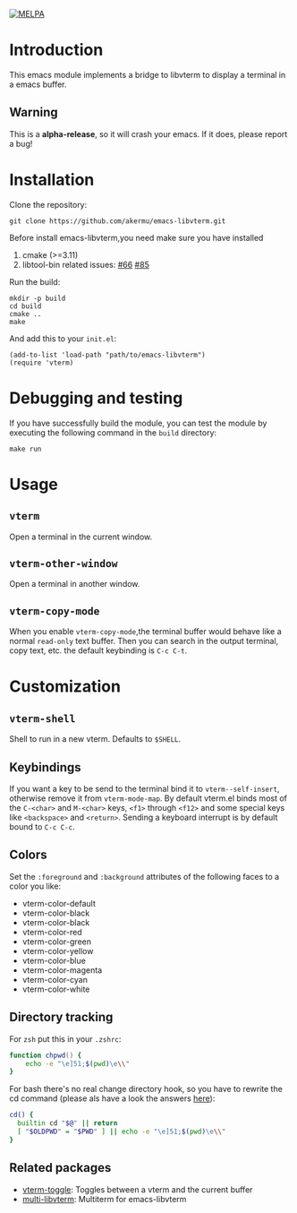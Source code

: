 [![MELPA](https://melpa.org/packages/vterm-badge.svg)](https://melpa.org/#/vterm)

# Introduction

This emacs module implements a bridge to libvterm to display a terminal in a
emacs buffer.

## Warning

This is a **alpha-release**, so it will crash your emacs. If it does, please
report a bug!

# Installation

Clone the repository:

```
git clone https://github.com/akermu/emacs-libvterm.git
```

Before install emacs-libvterm,you need make sure you have 
installed
 1. cmake (>=3.11)
 2. libtool-bin related issues: [#66](https://github.com/akermu/emacs-libvterm/issues/66) [#85](https://github.com/akermu/emacs-libvterm/issues/85#issuecomment-491845136) 
 
Run the build:

```
mkdir -p build
cd build
cmake ..
make
```

And add this to your `init.el`:

```
(add-to-list 'load-path "path/to/emacs-libvterm")
(require 'vterm)
```

# Debugging and testing

If you have successfully build the module, you can test the module by executing
the following command in the `build` directory:

```
make run
```

# Usage

## `vterm`

Open a terminal in the current window.

## `vterm-other-window`

Open a terminal in another window.

## `vterm-copy-mode`
When you enable `vterm-copy-mode`,the terminal buffer would behave like a normal
`read-only` text buffer. Then you can search in the output terminal, copy text,
etc. the default keybinding is `C-c C-t`.

# Customization

## `vterm-shell`

Shell to run in a new vterm. Defaults to `$SHELL`.

## Keybindings

If you want a key to be send to the terminal bind it to `vterm--self-insert`,
otherwise remove it from `vterm-mode-map`. By default vterm.el binds most of the
`C-<char>` and `M-<char>` keys, `<f1>` through `<f12>` and some special keys
like `<backspace>` and `<return>`. Sending a keyboard interrupt is by default
bound to `C-c C-c`.

## Colors

Set the `:foreground` and `:background` attributes of the following faces to a
color you like:

- vterm-color-default
- vterm-color-black
- vterm-color-black
- vterm-color-red
- vterm-color-green
- vterm-color-yellow
- vterm-color-blue
- vterm-color-magenta
- vterm-color-cyan
- vterm-color-white

## Directory tracking

For `zsh` put this in your `.zshrc`:

```zsh
function chpwd() {
    echo -e "\e]51;$(pwd)\e\\"
}
```

For bash there's no real change directory hook, so you have to rewrite the cd
command (please als have a look the answers [here](https://unix.stackexchange.com/q/170279)):

```bash
cd() {
  builtin cd "$@" || return
  [ "$OLDPWD" = "$PWD" ] || echo -e "\e]51;$(pwd)\e\\"
}
```

## Related packages

- [vterm-toggle](https://github.com/jixiuf/vterm-toggle): Toggles between a vterm and the current buffer
- [multi-libvterm](https://github.com/suonlight/multi-libvterm): Multiterm for emacs-libvterm
